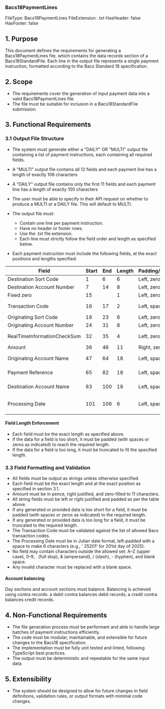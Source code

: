 ### Bacs18PaymentLines

FileType: Bacs18PaymentLines
FileExtension: .txt
HasHeader: false
HasFooter: false

## 1. Purpose

This document defines the requirements for generating a Bacs18PaymentLines file, which contains the data records section of a Bacs18StandardFile. Each line in the output file represents a single payment instruction, formatted according to the Bacs Standard 18 specification.

## 2. Scope

- The requirements cover the generation of input payment data into a valid Bacs18PaymentLines file.
- The file must be suitable for inclusion in a Bacs18StandardFile submission.

## 3. Functional Requirements

### 3.1 Output File Structure

- The system must generate either a "DAILY" OR "MULTI" output file containing a list of payment instructions, each containing all required fields.
- A "MULTI" output file contains all 12 fields and each payment line has a length of exactly 106 characters
- A "DAILY" output file contains only the first 11 fields and each payment line has a length of exactly 100 characters
- The user must be able to specify in their API request on whether to produce a MULTI or a DAILY file. This will default to MULTI.
- The output file must:
  - Contain one line per payment instruction.
  - Have no header or footer rows.
  - Use the .txt file extension.
  - Each line must strictly follow the field order and length as specified below.

- Each payment instruction must include the following fields, at the exact positions and lengths specified:

| Field                       | Start | End | Length | Padding/Justification | Notes                                      |
| --------------------------- | ----- | --- | ------ | --------------------- | ------------------------------------------ |
| Destination Sort Code       | 1     | 6   | 6      | Left, zero-padded     | Numeric                                    |
| Destination Account Number  | 7     | 14  | 8      | Left, zero-padded     | Numeric                                    |
| Fixed zero                  | 15    |     | 1      | Left, zero-padded     | Numeric                                    |
| Transaction Code            | 16    | 17  | 2      | Left, space-padded    | Must be a valid Bacs transaction code      |
| Originating Sort Code       | 18    | 23  | 6      | Left, zero-padded     | Numeric                                    |
| Originating Account Number  | 24    | 31  | 8      | Left, zero-padded     | Numeric                                    |
| RealTimeInformationCheckSum | 32    | 35  | 4      | Left, zero-padded     | Uppercase, allowed chars only              |
| Amount                      | 36    | 46  | 11     | Right, zero-padded    | In pence,                                  |
| Originating Account Name    | 47    | 64  | 18     | Left, space-padded    | Uppercase, allowed chars only              |
| Payment Reference           | 65    | 82  | 18     | Left, space-padded    | Uppercase, allowed chars only              |
| Destination Account Name    | 83    | 100 | 18     | Left, space-padded    | Uppercase, allowed chars only              |
| Processing Date             | 101   | 106 | 6      | Left, space-padded    | (bYYDDD) (b=space,YY=Year,DDD=Day of Year) |

#### Field Length Enforcement

- Each field must be the exact length as specified above.
- If the data for a field is too short, it must be padded (with spaces or zeros as indicated) to reach the required length.
- If the data for a field is too long, it must be truncated to fit the specified length.

### 3.3 Field Formatting and Validation

- All fields must be output as strings unless otherwise specified.
- Each field must be the exact length and at the exact position as specified in section 3.1.
- Amount must be in pence, right justified, and zero-filled to 11 characters.
- All string fields must be left or right justified and padded as per the table above.
- If any generated or provided data is too short for a field, it must be padded (with spaces or zeros as indicated) to the required length.
- If any generated or provided data is too long for a field, it must be truncated to the required length.
- The Transaction Code must be validated against the list of allowed Bacs transaction codes.
- The Processing Date must be in Julian date format, left-padded with a space to make 6 characters (e.g., ' 25201' for 201st day of 2025).
- No field may contain characters outside the allowed set: A–Z (upper case), 0–9, . (full stop), & (ampersand), / (slash), - (hyphen), and blank space.
- Any invalid character must be replaced with a blank space.

#### Account balancing

Day sections and account sections must balance. Balancing is achieved using contra records: a debit
contra balances debit records; a credit contra balances credit records.

## 4. Non-Functional Requirements

- The file generation process must be performant and able to handle large batches of payment instructions efficiently.
- The code must be modular, maintainable, and extensible for future changes to the Bacs18 specification.
- The implementation must be fully unit tested and linted, following TypeScript best practices.
- The output must be deterministic and repeatable for the same input data.

## 5. Extensibility

- The system should be designed to allow for future changes in field definitions, validation rules, or output formats with minimal code changes.
